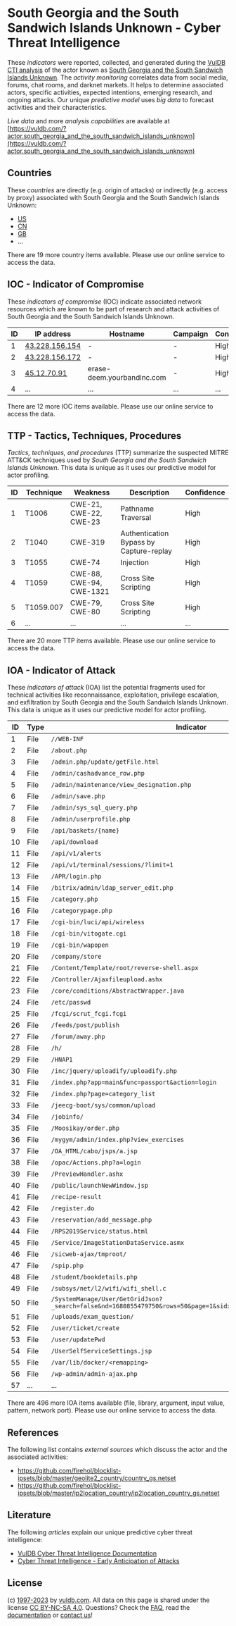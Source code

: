# South Georgia and the South Sandwich Islands Unknown - Cyber Threat Intelligence

These _indicators_ were reported, collected, and generated during the [VulDB CTI analysis](https://vuldb.com/?kb.cti) of the actor known as [South Georgia and the South Sandwich Islands Unknown](https://vuldb.com/?actor.south_georgia_and_the_south_sandwich_islands_unknown). The _activity monitoring_ correlates data from social media, forums, chat rooms, and darknet markets. It helps to determine associated actors, specific activities, expected intentions, emerging research, and ongoing attacks. Our unique _predictive model_ uses _big data_ to forecast activities and their characteristics.

_Live data_ and more _analysis capabilities_ are available at [https://vuldb.com/?actor.south_georgia_and_the_south_sandwich_islands_unknown](https://vuldb.com/?actor.south_georgia_and_the_south_sandwich_islands_unknown)

## Countries

These _countries_ are directly (e.g. origin of attacks) or indirectly (e.g. access by proxy) associated with South Georgia and the South Sandwich Islands Unknown:

* [US](https://vuldb.com/?country.us)
* [CN](https://vuldb.com/?country.cn)
* [GB](https://vuldb.com/?country.gb)
* ...

There are 19 more country items available. Please use our online service to access the data.

## IOC - Indicator of Compromise

These _indicators of compromise_ (IOC) indicate associated network resources which are known to be part of research and attack activities of South Georgia and the South Sandwich Islands Unknown.

ID | IP address | Hostname | Campaign | Confidence
-- | ---------- | -------- | -------- | ----------
1 | [43.228.156.154](https://vuldb.com/?ip.43.228.156.154) | - | - | High
2 | [43.228.156.172](https://vuldb.com/?ip.43.228.156.172) | - | - | High
3 | [45.12.70.91](https://vuldb.com/?ip.45.12.70.91) | erase-deem.yourbandinc.com | - | High
4 | ... | ... | ... | ...

There are 12 more IOC items available. Please use our online service to access the data.

## TTP - Tactics, Techniques, Procedures

_Tactics, techniques, and procedures_ (TTP) summarize the suspected MITRE ATT&CK techniques used by _South Georgia and the South Sandwich Islands Unknown_. This data is unique as it uses our predictive model for actor profiling.

ID | Technique | Weakness | Description | Confidence
-- | --------- | -------- | ----------- | ----------
1 | T1006 | CWE-21, CWE-22, CWE-23 | Pathname Traversal | High
2 | T1040 | CWE-319 | Authentication Bypass by Capture-replay | High
3 | T1055 | CWE-74 | Injection | High
4 | T1059 | CWE-88, CWE-94, CWE-1321 | Cross Site Scripting | High
5 | T1059.007 | CWE-79, CWE-80 | Cross Site Scripting | High
6 | ... | ... | ... | ...

There are 20 more TTP items available. Please use our online service to access the data.

## IOA - Indicator of Attack

These _indicators of attack_ (IOA) list the potential fragments used for technical activities like reconnaissance, exploitation, privilege escalation, and exfiltration by South Georgia and the South Sandwich Islands Unknown. This data is unique as it uses our predictive model for actor profiling.

ID | Type | Indicator | Confidence
-- | ---- | --------- | ----------
1 | File | `//WEB-INF` | Medium
2 | File | `/about.php` | Medium
3 | File | `/admin.php/update/getFile.html` | High
4 | File | `/admin/cashadvance_row.php` | High
5 | File | `/admin/maintenance/view_designation.php` | High
6 | File | `/admin/save.php` | High
7 | File | `/admin/sys_sql_query.php` | High
8 | File | `/admin/userprofile.php` | High
9 | File | `/api/baskets/{name}` | High
10 | File | `/api/download` | High
11 | File | `/api/v1/alerts` | High
12 | File | `/api/v1/terminal/sessions/?limit=1` | High
13 | File | `/APR/login.php` | High
14 | File | `/bitrix/admin/ldap_server_edit.php` | High
15 | File | `/category.php` | High
16 | File | `/categorypage.php` | High
17 | File | `/cgi-bin/luci/api/wireless` | High
18 | File | `/cgi-bin/vitogate.cgi` | High
19 | File | `/cgi-bin/wapopen` | High
20 | File | `/company/store` | High
21 | File | `/Content/Template/root/reverse-shell.aspx` | High
22 | File | `/Controller/Ajaxfileupload.ashx` | High
23 | File | `/core/conditions/AbstractWrapper.java` | High
24 | File | `/etc/passwd` | Medium
25 | File | `/fcgi/scrut_fcgi.fcgi` | High
26 | File | `/feeds/post/publish` | High
27 | File | `/forum/away.php` | High
28 | File | `/h/` | Low
29 | File | `/HNAP1` | Low
30 | File | `/inc/jquery/uploadify/uploadify.php` | High
31 | File | `/index.php?app=main&func=passport&action=login` | High
32 | File | `/index.php?page=category_list` | High
33 | File | `/jeecg-boot/sys/common/upload` | High
34 | File | `/jobinfo/` | Medium
35 | File | `/Moosikay/order.php` | High
36 | File | `/mygym/admin/index.php?view_exercises` | High
37 | File | `/OA_HTML/cabo/jsps/a.jsp` | High
38 | File | `/opac/Actions.php?a=login` | High
39 | File | `/PreviewHandler.ashx` | High
40 | File | `/public/launchNewWindow.jsp` | High
41 | File | `/recipe-result` | High
42 | File | `/register.do` | Medium
43 | File | `/reservation/add_message.php` | High
44 | File | `/RPS2019Service/status.html` | High
45 | File | `/Service/ImageStationDataService.asmx` | High
46 | File | `/sicweb-ajax/tmproot/` | High
47 | File | `/spip.php` | Medium
48 | File | `/student/bookdetails.php` | High
49 | File | `/subsys/net/l2/wifi/wifi_shell.c` | High
50 | File | `/SystemManage/User/GetGridJson?_search=false&nd=1680855479750&rows=50&page=1&sidx=F_CreatorTime+desc&sord=asc` | High
51 | File | `/uploads/exam_question/` | High
52 | File | `/user/ticket/create` | High
53 | File | `/user/updatePwd` | High
54 | File | `/UserSelfServiceSettings.jsp` | High
55 | File | `/var/lib/docker/<remapping>` | High
56 | File | `/wp-admin/admin-ajax.php` | High
57 | ... | ... | ...

There are 496 more IOA items available (file, library, argument, input value, pattern, network port). Please use our online service to access the data.

## References

The following list contains _external sources_ which discuss the actor and the associated activities:

* https://github.com/firehol/blocklist-ipsets/blob/master/geolite2_country/country_gs.netset
* https://github.com/firehol/blocklist-ipsets/blob/master/ip2location_country/ip2location_country_gs.netset

## Literature

The following _articles_ explain our unique predictive cyber threat intelligence:

* [VulDB Cyber Threat Intelligence Documentation](https://vuldb.com/?kb.cti)
* [Cyber Threat Intelligence - Early Anticipation of Attacks](https://www.scip.ch/en/?labs.20201022)

## License

(c) [1997-2023](https://vuldb.com/?kb.changelog) by [vuldb.com](https://vuldb.com/?kb.about). All data on this page is shared under the license [CC BY-NC-SA 4.0](https://creativecommons.org/licenses/by-nc-sa/4.0/). Questions? Check the [FAQ](https://vuldb.com/?kb.faq), read the [documentation](https://vuldb.com/?kb) or [contact us](https://vuldb.com/?contact)!
